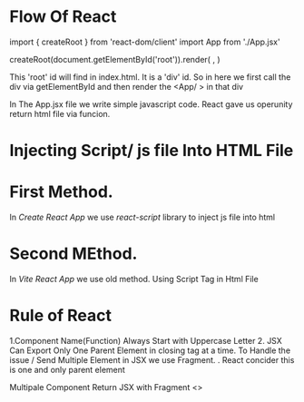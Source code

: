 # Flow Of React
import { createRoot } from 'react-dom/client'
import App from './App.jsx'

createRoot(document.getElementById('root')).render(
  <StrictMode>
    <App />
  </StrictMode>,
)

This 'root' id will find in index.html. It is a 'div' id. So in here we first call the div via 
getElementById and then render the <App/ > in that div


In The App.jsx file we write simple javascript code. React gave us operunity return html file via funcion.



# Injecting Script/ js file Into HTML File

# First Method.
In *Create React App* we use *react-script* library to inject js file into html

# Second MEthod. 
In *Vite React App* we use old method. Using Script Tag in Html File




# Rule of React 
1.Component Name(Function) Always Start with Uppercase Letter
2. JSX Can Export Only One Parent Element in closing tag at a time. To Handle the issue / Send Multiple 
Element in JSX we use Fragment. <Fragment> </Fragment>. React concider this is one and only
parent element

Multipale Component Return JSX with Fragment
<>
<h1> </h1>
<h1> </h1>
<h1> </h1>
</>

